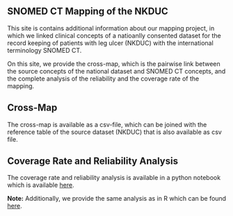 ## SNOMED CT Mapping of the NKDUC

This site is contains additional information about our mapping project, in which we linked clinical concepts of a natioanlly consented dataset for the record keeping of patients with leg ulcer (NKDUC) with the international terminology SNOMED CT.

On this site, we provide the cross-map, which is the pairwise link between the source concepts of the national dataset and SNOMED CT concepts, and the complete analysis of the reliability and the coverage rate of the mapping.

## Cross-Map

The cross-map is available as a csv-file, which can be joined with the reference table of the source dataset (NKDUC) that is also available as csv file.

## Coverage Rate and Reliability Analysis

The coverage rate and reliability analysis is available in a python notebook which is available [here](https://jnshsrs.github.io/snomed-nkduc//snomed.html).

**Note:** Additionally, we provide the same analysis as in R which can be found [here]().
